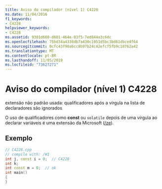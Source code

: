 ```yaml
---
title: Aviso do compilador (nível 1) C4228
ms.date: 11/04/2016
f1_keywords:
- C4228
helpviewer_keywords:
- C4228
ms.assetid: 9301d660-d601-464e-83f5-7ed844a3c6dc
ms.openlocfilehash: 75bd34a4338db7a430c1951d5bc3bd61dbce4f64
ms.sourcegitcommit: 0cfc43f90a6cc8b97b24c42efcf5fb9c18762a42
ms.translationtype: MT
ms.contentlocale: pt-BR
ms.lasthandoff: 11/05/2019
ms.locfileid: "73627271"
---
```

# <a name="compiler-warning-level-1-c4228"></a>Aviso do compilador (nível 1) C4228

extensão não padrão usada: qualificadores após a vírgula na lista de declaradores são ignorados

O uso de qualificadores como **const** ou `volatile` depois de uma vírgula ao declarar variáveis é uma extensão da Microsoft ([/ze](../../build/reference/za-ze-disable-language-extensions.md)).

## <a name="example"></a>Exemplo

```cpp
// C4228.cpp
// compile with: /W1
int j, const i = 0;  // C4228
int k;
int const m = 0;  // ok
int main()
{
}
```